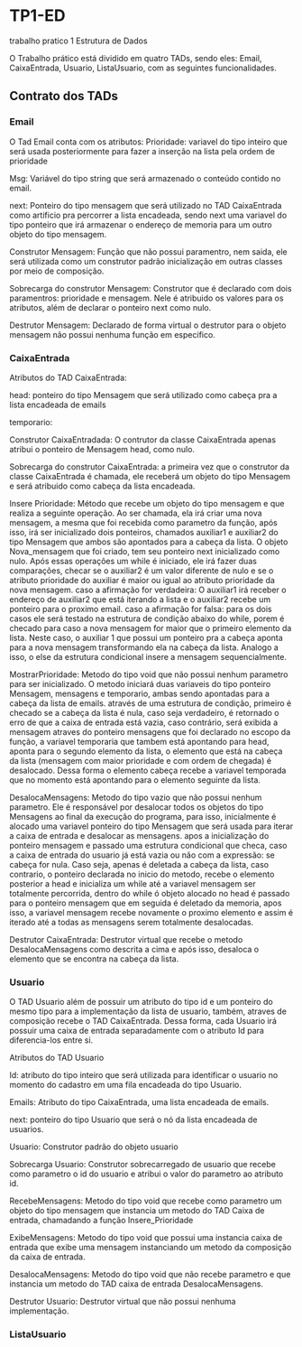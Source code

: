 # TP1-ED
trabalho pratico 1 Estrutura de Dados

O Trabalho prático está dividido em quatro TADs, sendo eles: 
  Email, CaixaEntrada, Usuario, ListaUsuario, com as seguintes funcionalidades. 
## Contrato dos TADs
### Email
  O Tad Email conta com os atributos:
  Prioridade: variavel do tipo inteiro que será usada posteriormente para fazer a inserção na lista pela ordem de prioridade

  Msg: Variável do tipo string que será armazenado o conteúdo contido no email.

  next: Ponteiro do tipo mensagem que será utilizado no TAD CaixaEntrada como artificio pra percorrer a lista encadeada, sendo next uma variavel do tipo ponteiro que irá armazenar o endereço de memoria para um outro objeto do tipo mensagem.

  Construtor Mensagem: Função que não possui paramentro, nem saida, ele será utilizada como um construtor padrão inicialização em outras classes por meio de composição.

  Sobrecarga do construtor Mensagem: Construtor que é declarado com dois paramentros: prioridade e mensagem. Nele é atribuido os valores para os atributos, além de declarar o ponteiro next como nulo.

  Destrutor Mensagem: Declarado de forma virtual o destrutor para o objeto mensagem não possui nenhuma função em especifico.

### CaixaEntrada
  Atributos do TAD CaixaEntrada:

  head: ponteiro do tipo Mensagem que será utilizado como cabeça pra a lista encadeada de emails

  temporario:

  Construtor CaixaEntradada: O contrutor da classe CaixaEntrada apenas atribui o ponteiro de Mensagem head, como nulo.

  Sobrecarga do construtor CaixaEntrada: a primeira vez que o construtor da classe CaixaEntrada é chamada, ele receberá um objeto do tipo Mensagem e será atribuido como cabeça da lista encadeada. 

  Insere Prioridade: Método que recebe um objeto do tipo mensagem e que realiza a seguinte operação.
  Ao ser chamada, ela irá criar uma nova mensagem, a mesma que foi recebida como parametro da função, após isso, irá ser inicializado dois ponteiros, chamados auxiliar1 e auxiliar2 do tipo Mensagem que ambos são apontados para a cabeça da lista.
  O objeto Nova_mensagem que foi criado, tem seu ponteiro next inicializado como nulo.
  Após essas operações um while é iniciado, ele irá fazer duas comparações, checar se o auxiliar2 é um valor diferente de nulo e se o atributo prioridade do auxiliar é maior ou igual ao atributo prioridade da nova mensagem.
  caso a afirmação for verdadeira:
    O auxiliar1 irá receber o endereço de auxiliar2 que está iterando a lista e o auxiliar2 recebe um ponteiro para o proximo email.
  caso a afirmação for falsa:
    para os dois casos ele será testado na estrutura de condição abaixo do while, porem é checado para caso a nova mensagem for maior que o primeiro elemento da lista. Neste caso, o auxiliar 1 que possui um ponteiro pra a cabeça aponta para a nova mensagem transformando ela na cabeça da lista. Analogo a isso, o else da estrutura condicional insere a mensagem sequencialmente.
  
  MostrarPrioridade: Metodo do tipo void que não possui nenhum parametro para ser inicializado. O metodo iniciará duas variaveis do tipo ponteiro Mensagem, mensagens e temporario, ambas sendo apontadas para a cabeça da lista de emails.
  através de uma estrutura de condição, primeiro é checado se a cabeça da lista é nula, caso seja verdadeiro, é retornado o erro de que a caixa de entrada está vazia, caso contrário, será exibida a mensagem atraves do ponteiro mensagens que foi declarado no escopo da função, a variavel temporaria que tambem está apontando para head, aponta para o segundo elemento da lista, o elemento que está na cabeça da lista (mensagem com maior prioridade e com ordem de chegada) é desalocado. Dessa forma o elemento cabeça recebe a variavel temporada que no momento está apontando para o elemento seguinte da lista.

  DesalocaMensagens: Metodo do tipo vazio que não possui nenhum parametro. Ele é responsável por desalocar todos os objetos do tipo Mensagens ao final da execução do programa, para isso, inicialmente é alocado uma variavel ponteiro do tipo Mensagem que será usada para iterar a caixa de entrada e desalocar as mensagens.
  apos a inicialização do ponteiro mensagem e passado uma estrutura condicional que checa, caso a caixa de entrada do usuario já está vazia ou não com a expressão: se cabeça for nula. Caso seja, apenas é deletada a cabeça da lista, caso contrario, o ponteiro declarada no inicio do metodo, recebe o elemento posterior a head e inicializa um while até a variavel mensagem ser totalmente percorrida, dentro do while ó objeto alocado no head  é passado para o ponteiro mensagem que em seguida é deletado da memoria, apos isso, a variavel mensagem recebe novamente o proximo elemento e assim é iterado até a todas as mensagens serem totalmente desalocadas.

  Destrutor CaixaEntrada: Destrutor virtual que recebe o metodo DesalocaMensagens como descrita a cima e após isso, desaloca o elemento que se encontra na cabeça da lista.

### Usuario
  O TAD Usuario além de possuir um atributo do tipo id e um ponteiro do mesmo tipo para a implementação da lista de usuario, também, atraves de composição recebe o TAD CaixaEntrada. Dessa forma, cada Usuario irá possuir uma caixa de entrada separadamente com o atributo Id para diferencia-los entre si.

  Atributos do TAD Usuario

  Id: atributo do tipo inteiro que será utilizada para identificar o usuario no momento do cadastro em uma fila encadeada do tipo Usuario.

  Emails: Atributo do tipo CaixaEntrada, uma lista encadeada de emails.

  next: ponteiro do tipo Usuario que será o nó da lista encadeada de usuarios.

  Usuario: Construtor padrão do objeto usuario

  Sobrecarga Usuario: Construtor sobrecarregado de usuario que recebe como parametro o id do usuario e atribui o valor do parametro ao atributo id.

  RecebeMensagens: Metodo do tipo void que recebe como parametro um objeto do tipo mensagem que instancia um metodo do TAD Caixa de entrada, chamadando a função Insere_Prioridade

  ExibeMensagens: Metodo do tipo void que possui uma instancia caixa de entrada que exibe uma mensagem instanciando um metodo da composição da caixa de entrada.

  DesalocaMensagens: Metodo do tipo void que não recebe parametro e que instancia um metodo do TAD caixa de entrada DesalocaMensagens.

  Destrutor Usuario: Destrutor virtual que não possui nenhuma implementação.

### ListaUsuario
